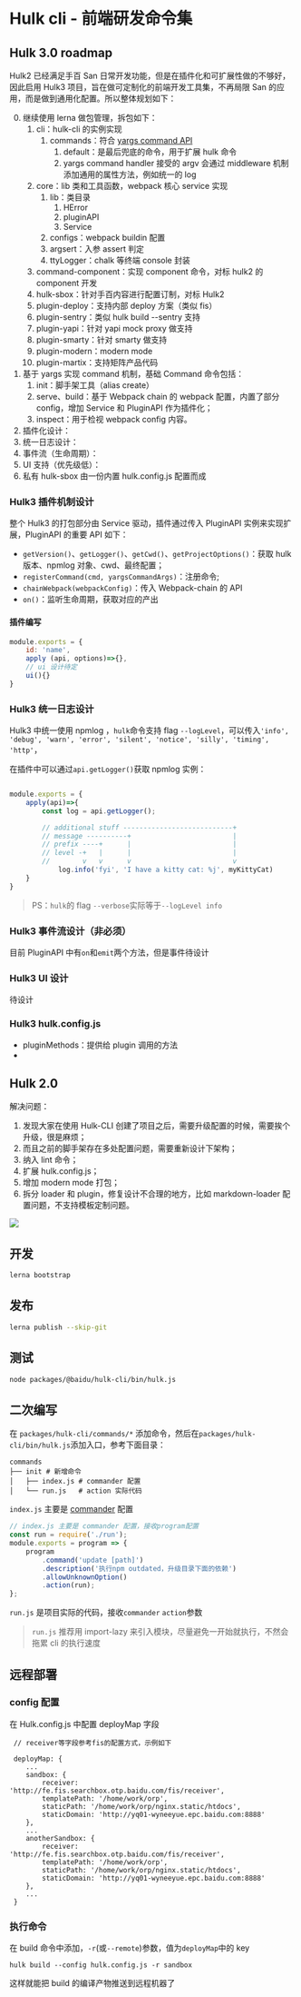 # Hulk cli - 前端研发命令集

## Hulk 3.0 roadmap

Hulk2 已经满足手百 San 日常开发功能，但是在插件化和可扩展性做的不够好，因此启用 Hulk3 项目，旨在做可定制化的前端开发工具集，不再局限 San 的应用，而是做到通用化配置。所以整体规划如下：

0. 继续使用 lerna 做包管理，拆包如下：
    1. cli：hulk-cli 的实例实现
        1. commands：符合 [yargs command API](https://github.com/yargs/yargs/blob/master/docs/api.md#commandcmd-desc-builder-handler)
            1. default：是最后兜底的命令，用于扩展 hulk 命令
            2. yargs command handler 接受的 argv 会通过 middleware 机制添加通用的属性方法，例如统一的 log
    2. core：lib 类和工具函数，webpack 核心 service 实现
        1. lib：类目录
            1. HError
            2. pluginAPI
            3. Service
        2. configs：webpack buildin 配置
        3. argsert：入参 assert 判定
        4. ttyLogger：chalk 等终端 console 封装
    3. command-component：实现 component 命令，对标 hulk2 的 component 开发
    4. hulk-sbox：针对手百内容进行配置订制，对标 Hulk2
    5. plugin-deploy：支持内部 deploy 方案（类似 fis）
    6. plugin-sentry：类似 hulk build --sentry 支持
    7. plugin-yapi：针对 yapi mock proxy 做支持
    8. plugin-smarty：针对 smarty 做支持
    9. plugin-modern：modern mode
    10. plugin-martix：支持矩阵产品代码
1. 基于 yargs 实现 command 机制，基础 Command 命令包括：
    1. init：脚手架工具（alias create）
    2. serve、build：基于 Webpack chain 的 webpack 配置，内置了部分 config，增加 Service 和 PluginAPI 作为插件化；
    3. inspect：用于检视 webpack config 内容。
1. 插件化设计：
1. 统一日志设计：
1. 事件流（生命周期）：
1. UI 支持（优先级低）：
1. 私有 hulk-sbox 由一份内置 hulk.config.js 配置而成

### Hulk3 插件机制设计

整个 Hulk3 的打包部分由 Service 驱动，插件通过传入 PluginAPI 实例来实现扩展，PluginAPI 的重要 API 如下：

-   `getVersion()`、`getLogger()`、`getCwd()`、`getProjectOptions()`：获取 hulk 版本、npmlog 对象、cwd、最终配置；
-   `registerCommand(cmd, yargsCommandArgs)`：注册命令;
-   `chainWebpack(webpackConfig)`：传入 Webpack-chain 的 API
-   `on()`：监听生命周期，获取对应的产出

#### 插件编写

```js
module.exports = {
    id: 'name',
    apply (api, options)=>{},
    // ui 设计待定
    ui(){}
}
```

### Hulk3 统一日志设计

Hulk3 中统一使用 npmlog ，`hulk`命令支持 flag `--logLevel`，可以传入`'info', 'debug', 'warn', 'error', 'silent', 'notice', 'silly', 'timing', 'http'`，

在插件中可以通过`api.getLogger()`获取 npmlog 实例：

```js

module.exports = {
    apply(api)=>{
        const log = api.getLogger();

        // additional stuff ---------------------------+
        // message ----------+                         |
        // prefix ----+      |                         |
        // level -+   |      |                         |
        //        v   v      v                         v
            log.info('fyi', 'I have a kitty cat: %j', myKittyCat)
    }
}

```

> PS：`hulk`的 flag `--verbose`实际等于`--logLevel info`

### Hulk3 事件流设计（非必须）

目前 PluginAPI 中有`on`和`emit`两个方法，但是事件待设计

### Hulk3 UI 设计

待设计

### Hulk3 hulk.config.js

-   pluginMethods：提供给 plugin 调用的方法
-

## Hulk 2.0

解决问题：

1. 发现大家在使用 Hulk-CLI 创建了项目之后，需要升级配置的时候，需要挨个升级，很是麻烦；
2. 而且之前的脚手架存在多处配置问题，需要重新设计下架构；
3. 纳入 lint 命令；
4. 扩展 hulk.config.js；
5. 增加 modern mode 打包；
6. 拆分 loader 和 plugin，修复设计不合理的地方，比如 markdown-loader 配置问题，不支持模板定制问题。

![](./roadmap-2.0.png)

## 开发

```bash
lerna bootstrap
```

## 发布

```bash
lerna publish --skip-git
```

## 测试

```bash
node packages/@baidu/hulk-cli/bin/hulk.js
```

## 二次编写

在 `packages/hulk-cli/commands/*` 添加命令，然后在`packages/hulk-cli/bin/hulk.js`添加入口，参考下面目录：

```
commands
├── init # 新增命令
│   ├── index.js # commander 配置
│   └── run.js   # action 实际代码
```

`index.js` 主要是 [commander](https://www.npmjs.com/package/commander) 配置

```js
// index.js 主要是 commander 配置，接收program配置
const run = require('./run');
module.exports = program => {
    program
        .command('update [path]')
        .description('执行npm outdated，升级目录下面的依赖')
        .allowUnknownOption()
        .action(run);
};
```

`run.js` 是项目实际的代码，接收`commander` `action`参数

> `run.js` 推荐用 import-lazy 来引入模块，尽量避免一开始就执行，不然会拖累 cli 的执行速度

## 远程部署

### config 配置

在 Hulk.config.js 中配置 deployMap 字段

```
 // receiver等字段参考fis的配置方式，示例如下

 deployMap: {
    ...
    sandbox: {
        receiver: 'http://fe.fis.searchbox.otp.baidu.com/fis/receiver',
        templatePath: '/home/work/orp',
        staticPath: '/home/work/orp/nginx.static/htdocs',
        staticDomain: 'http://yq01-wyneeyue.epc.baidu.com:8888'
    },
    ...
    anotherSandbox: {
        receiver: 'http://fe.fis.searchbox.otp.baidu.com/fis/receiver',
        templatePath: '/home/work/orp',
        staticPath: '/home/work/orp/nginx.static/htdocs',
        staticDomain: 'http://yq01-wyneeyue.epc.baidu.com:8888'
    },
    ...
 }

```

### 执行命令

在 build 命令中添加，`-r`(或`--remote`)参数，值为`deployMap`中的 key

```
hulk build --config hulk.config.js -r sandbox
```

这样就能把 build 的编译产物推送到远程机器了
